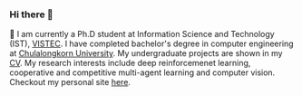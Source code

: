 ### Hi there 👋

🔭 I am currently a Ph.D student at Information Science and Technology (IST), [VISTEC](https://www.vistec.ac.th/).
I have completed bachelor's degree in computer engineering at [Chulalongkorn University](https://chula.ac.th/en/). My undergraduate projects are shown in my [CV](https://docs.google.com/document/d/1ybpn0q8JlNufmmYgdQR-1Pa0JltDMxOV_dlWW_VYRQw/export?format=pdf).
My research interests include deep reinforcemenet learning, cooperative and competitive multi-agent learning and computer vision.
Checkout my personal site [here](https://51616.github.io/).
